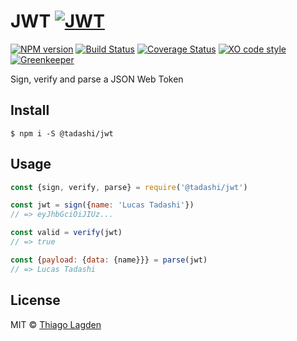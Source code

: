 # JWT [![JWT][jwt-img]][jwt]

[![NPM version][npm-img]][npm]
[![Build Status][ci-img]][ci]
[![Coverage Status][coveralls-img]][coveralls]
[![XO code style][xo-img]][xo]
[![Greenkeeper][greenkeeper-img]][greenkeeper]


[npm-img]:         https://img.shields.io/npm/v/@tadashi/jwt.svg
[npm]:             https://www.npmjs.com/package/@tadashi/jwt
[ci-img]:          https://travis-ci.org/lagden/jwt.svg
[ci]:              https://travis-ci.org/lagden/jwt
[coveralls-img]:   https://coveralls.io/repos/github/lagden/jwt/badge.svg?branch=master
[coveralls]:       https://coveralls.io/github/lagden/jwt?branch=master
[xo-img]:          https://img.shields.io/badge/code_style-XO-5ed9c7.svg
[xo]:              https://github.com/sindresorhus/xo
[jwt-img]:         http://jwt.io/img/badge-compatible.svg
[jwt]:             http://jwt.io
[greenkeeper-img]: https://badges.greenkeeper.io/lagden/jwt.svg
[greenkeeper]:     https://greenkeeper.io/


Sign, verify and parse a JSON Web Token

## Install

```
$ npm i -S @tadashi/jwt
```


## Usage

```js
const {sign, verify, parse} = require('@tadashi/jwt')

const jwt = sign({name: 'Lucas Tadashi'})
// => eyJhbGciOiJIUz...

const valid = verify(jwt)
// => true

const {payload: {data: {name}}} = parse(jwt)
// => Lucas Tadashi
```


## License

MIT © [Thiago Lagden](http://lagden.in)
